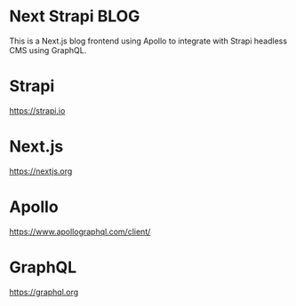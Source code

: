 # Next Strapi BLOG
This is a Next.js blog frontend using Apollo to integrate with Strapi headless CMS using GraphQL.

# Strapi
https://strapi.io

# Next.js
https://nextjs.org

# Apollo
https://www.apollographql.com/client/

# GraphQL
https://graphql.org
